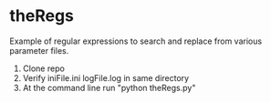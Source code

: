 # theRegs
Example of regular expressions to search and replace from various parameter files. 

1. Clone repo
2. Verify iniFile.ini logFile.log in same directory
3. At the command line run "python theRegs.py"
